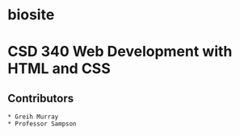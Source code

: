 # biosite
# CSD 340 Web Development with HTML and CSS

## Contributors
	* Greih Murray
	* Professor Sampson